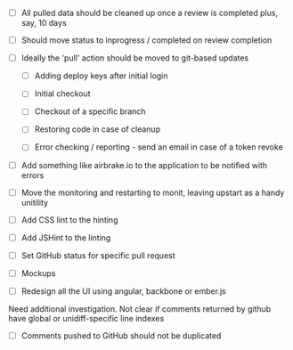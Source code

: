 
- [ ] All pulled data should be cleaned up once a review is completed plus, say, 10 days
- [ ] Should move status to inprogress / completed on review completion

- [ ] Ideally the 'pull' action should be moved to git-based updates
  - [ ] Adding deploy keys after initial login
  - [ ] Initial checkout

  - [ ] Checkout of a specific branch
  - [ ] Restoring code in case of cleanup

  - [ ] Error checking / reporting - send an email in case of a token revoke

- [ ] Add something like airbrake.io to the application to be notified with errors
- [ ] Move the monitoring and restarting to monit, leaving upstart as a handy unitility

- [ ] Add CSS lint to the hinting
- [ ] Add JSHint to the linting

- [ ] Set GitHub status for specific pull request



- [ ] Mockups

- [ ] Redesign all the UI using angular, backbone or ember.js

Need additional investigation. Not clear if comments returned by github have global or unidiff-specific line indexes
- [ ] Comments pushed to GitHub should not be duplicated
